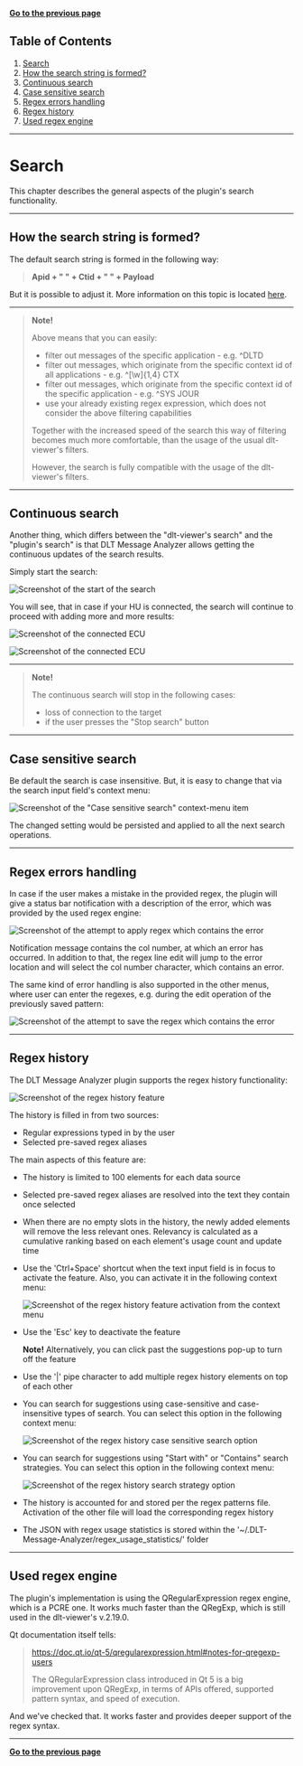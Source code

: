 [**Go to the previous page**](../../README.md)

## Table of Contents

1. [Search](#search)
2. [How the search string is formed?](#how-the-search-string-is-formed)
3. [Continuous search](#continuous-search)
4. [Case sensitive search](#case-sensitive-search)
5. [Regex errors handling](#regex-errors-handling)
6. [Regex history](#regex-history)
7. [Used regex engine](#used-regex-engine)

----

# Search

This chapter describes the general aspects of the plugin's search functionality.

----

## How the search string is formed?

The default search string is formed in the following way:

> **Apid + " " + Ctid + " " + Payload**

But it is possible to adjust it. More information on this topic is located [here](../search_view/search_view.md#search-columns).

----

> **Note!**
>
> Above means that you can easily: 
> - filter out messages of the specific application - e.g. ^DLTD
> - filter out messages, which originate from the specific context id of all applications - e.g. ^[\w]{1,4} CTX
> - filter out messages, which originate from the specific context id of the specific application - e.g. ^SYS JOUR
> - use your already existing regex expression, which does not consider the above filtering capabilities
>
> Together with the increased speed of the search this way of filtering becomes much more comfortable, than the usage of the usual dlt-viewer's filters.
>
> However, the search is fully compatible with the usage of the dlt-viewer's filters.

----

## Continuous search

Another thing, which differs between the "dlt-viewer's search" and the "plugin's search" is that DLT Message Analyzer allows getting the continuous updates of the search results.

Simply start the search:

![Screenshot of the start of the search](./start_search.png)

You will see, that in case if your HU is connected, the search will continue to proceed with adding more and more results:

![Screenshot of the connected ECU](./ECU_connected.png)

![Screenshot of the connected ECU](./search_ongoing.png)

----

> **Note!**
>
> The continuous search will stop in the following cases:
> - loss of connection to the target
> - if the user presses the "Stop search" button

----

## Case sensitive search

Be default the search is case insensitive. 
But, it is easy to change that via the search input field's context menu:

![Screenshot of the "Case sensitive search" context-menu item](./case_sensitive_search.png)

The changed setting would be persisted and applied to all the next search operations.

----

## Regex errors handling

In case if the user makes a mistake in the provided regex, the plugin will give a status bar notification with a description of the error, which was provided by the used regex engine:

![Screenshot of the attempt to apply regex which contains the error](./regex_with_error.png)

Notification message contains the col number, at which an error has occurred. In addition to that, the regex line edit will jump to the error location and will select the col number character, which contains an error. 

The same kind of error handling is also supported in the other menus, where user can enter the regexes, e.g. during the edit operation of the previously saved pattern: 

![Screenshot of the attempt to save the regex which contains the error](./regex_with_error_in_edit_mode.png)

----

## Regex history

The DLT Message Analyzer plugin supports the regex history functionality:

![Screenshot of the regex history feature](./regex_history.png)

The history is filled in from two sources:

- Regular expressions typed in by the user
- Selected pre-saved regex aliases

The main aspects of this feature are:

- The history is limited to 100 elements for each data source
- Selected pre-saved regex aliases are resolved into the text they contain once selected
- When there are no empty slots in the history, the newly added elements will remove the less relevant ones. Relevancy is calculated as a cumulative ranking based on each element's usage count and update time
- Use the 'Ctrl+Space' shortcut when the text input field is in focus to activate the feature. Also, you can activate it in the following context menu:
  
  ![Screenshot of the regex history feature activation from the context menu](./activate_regex_history.png)
- Use the 'Esc' key to deactivate the feature

  **Note!** Alternatively, you can click past the suggestions pop-up to turn off the feature
- Use the '|' pipe character to add multiple regex history elements on top of each other
- You can search for suggestions using case-sensitive and case-insensitive types of search. You can select this option in the following context menu:
  
  ![Screenshot of the regex history case sensitive search option](./regex_history_case_sensitive_option.png)
- You can search for suggestions using "Start with" or "Contains" search strategies. You can select this option in the following context menu:

  ![Screenshot of the regex history search strategy option](./regex_history_search_strategy.png)
- The history is accounted for and stored per the regex patterns file. Activation of the other file will load the corresponding regex history
- The JSON with regex usage statistics is stored within the '~/.DLT-Message-Analyzer/regex_usage_statistics/' folder 

----

## Used regex engine

The plugin's implementation is using the QRegularExpression regex engine, which is a PCRE one.
It works much faster than the QRegExp, which is still used in the dlt-viewer's v.2.19.0.

Qt documentation itself tells:
>https://doc.qt.io/qt-5/qregularexpression.html#notes-for-qregexp-users
>
>The QRegularExpression class introduced in Qt 5 is a big improvement upon QRegExp, in terms of APIs offered, supported pattern syntax, and speed of execution. 

And we've checked that. It works faster and provides deeper support of the regex syntax.

----

[**Go to the previous page**](../../README.md)
